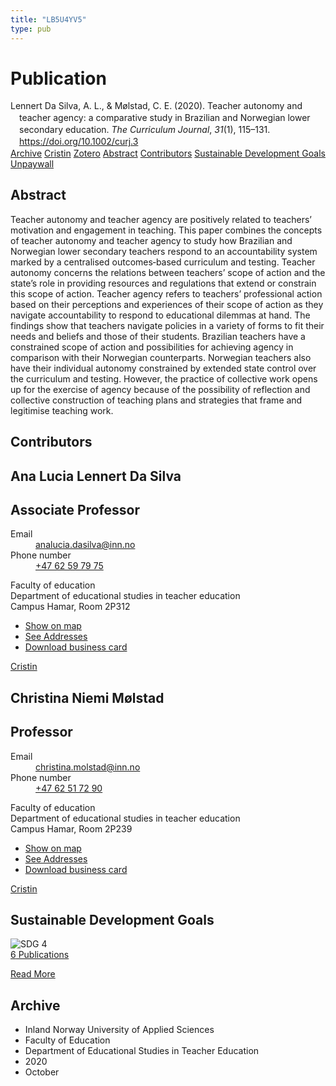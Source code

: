 ```yaml
---
title: "LB5U4YV5"
type: pub
---
```

<h1>Publication</h1>
<article id="csl-bib-container-LB5U4YV5" class="csl-bib-container">
  <div class="csl-bib-body" style="line-height: 1.35; padding-left: 1em; text-indent:-1em;">
  <div class="csl-entry">Lennert Da Silva, A. L., &amp; M&#xF8;lstad, C. E. (2020). Teacher autonomy and teacher agency: a comparative study in Brazilian and Norwegian lower secondary education. <i>The Curriculum Journal</i>, <i>31</i>(1), 115&#x2013;131. <a href="https://doi.org/10.1002/curj.3">https://doi.org/10.1002/curj.3</a></div>
</div>
  <div class="csl-bib-buttons">
    <a href="#taxonomy-article-LB5U4YV5" class="csl-bib-button">Archive</a>
    <a href="https://app.cristin.no/results/show.jsf?id=1837831" alt="Cristin URL" class="csl-bib-button">Cristin</a>
    <a href="http://zotero.org/groups/5402882/items/LB5U4YV5" alt="Zotero URL" class="csl-bib-button">Zotero</a>
    <a href="#abstract-article-LB5U4YV5" class="csl-bib-button">Abstract</a>
    <a href="#contributors-article-LB5U4YV5" class="csl-bib-button">Contributors</a>
    <a href="#sdg-article-LB5U4YV5" class="csl-bib-button">Sustainable Development Goals</a>
    <a href="https://doi.org/10.1002/curj.3" class="csl-bib-button">Unpaywall</a>
  </div>
  <div id="csl-bib-meta-container-LB5U4YV5"></div>
</article>
<div id="csl-bib-meta-LB5U4YV5" class="csl-bib-meta">
  <article id="abstract-article-LB5U4YV5" class="abstract-article">
    <h1>Abstract</h1>
    Teacher autonomy and teacher agency are positively related to teachers’ motivation and engagement in teaching. This paper combines the concepts of teacher autonomy and teacher agency to study how Brazilian and Norwegian lower secondary teachers respond to an accountability system marked by a centralised outcomes‐based curriculum and testing. Teacher autonomy concerns the relations between teachers’ scope of action and the state’s role in providing resources and regulations that extend or constrain this scope of action. Teacher agency refers to teachers’ professional action based on their perceptions and experiences of their scope of action as they navigate accountability to respond to educational dilemmas at hand. The findings show that teachers navigate policies in a variety of forms to fit their needs and beliefs and those of their students. Brazilian teachers have a constrained scope of action and possibilities for achieving agency in comparison with their Norwegian counterparts. Norwegian teachers also have their individual autonomy constrained by extended state control over the curriculum and testing. However, the practice of collective work opens up for the exercise of agency because of the possibility of reflection and collective construction of teaching plans and strategies that frame and legitimise teaching work.
  </article>
  <article id="contributors-article-LB5U4YV5" class="contributors-article">
    <h1>Contributors</h1>
    <div class="personas"> <div class="vrtx-hinn-person-card"> <div class="photo"> <i class="lar la-user-circle missing-person"></i> </div> <div class="info"> <hgroup><h1>Ana Lucia Lennert Da Silva</h1> <h2>Associate Professor</h2> </hgroup><dl> <dt>Email</dt> <dd> <a href="mailto:analucia.dasilva@inn.no">analucia.dasilva@inn.no</a> </dd> <dt>Phone number</dt> <dd><a href="tel:+4762597975"> +47 62 59 79 75 </a></dd> </dl> <p> Faculty of education<br> Department of educational studies in teacher education<br> Campus Hamar, Room 2P312 </p> <ul class="vrtx-hinn-links"> <li><a href="https://www.google.com/maps?q=60.796004,11.072099">Show on map</a></li> <li><a href="https://www.inn.no/english/find-an-employee/analucia-dasilva.html#vrtx-hinn-addresses">See Addresses</a></li> <li><a href="https://www.inn.no/english/find-an-employee/analucia-dasilva.html?vrtx=vcf">Download business card</a></li> </ul> </div> </div> <a href="https://app.cristin.no/persons/show.jsf?id=1082351" alt="Cristin URL" class="personas-cristin">Cristin</a> </div> <div class="personas"> <div class="vrtx-hinn-person-card"> <div class="photo"> <i class="lar la-user-circle missing-person"></i> </div> <div class="info"> <hgroup><h1>Christina Niemi Mølstad</h1> <h2>Professor</h2> </hgroup><dl> <dt>Email</dt> <dd> <a href="mailto:christina.molstad@inn.no">christina.molstad@inn.no</a> </dd> <dt>Phone number</dt> <dd><a href="tel:+4762517290"> +47 62 51 72 90 </a></dd> </dl> <p> Faculty of education<br> Department of educational studies in teacher education<br> Campus Hamar, Room 2P239 </p> <ul class="vrtx-hinn-links"> <li><a href="https://www.google.com/maps?q=60.796004,11.072099">Show on map</a></li> <li><a href="https://www.inn.no/english/find-an-employee/christina-molstad.html#vrtx-hinn-addresses">See Addresses</a></li> <li><a href="https://www.inn.no/english/find-an-employee/christina-molstad.html?vrtx=vcf">Download business card</a></li> </ul> </div> </div> <a href="https://app.cristin.no/persons/show.jsf?id=5325" alt="Cristin URL" class="personas-cristin">Cristin</a> </div>
  </article>
  <article id="sdg-article-LB5U4YV5" class="sdg-article">
    <h1>Sustainable Development Goals</h1>
    <div class="sdg-container"><div id="sdg4" class="sdg"> <img src="{{< params subfolder >}}images/sdg/sdg04_en.png" class="image" alt="SDG 4"> <div class="sdg-overlay"> <a href="{{< params subfolder >}}en/archive/?sdg=4#archive" class="sdg-publication-count"><span>6</span> Publications</a> <p><a href="https://sdgs.un.org/goals/goal4" class="sdg-read-more">Read More</a></p> </div> </div></div>
  </article>
  <article id="taxonomy-article-LB5U4YV5" class="taxonomy-article">
    <h1>Archive</h1>
    <ul>
      <li>Inland Norway University of Applied Sciences</li>
      <li>Faculty of Education</li>
      <li>Department of Educational Studies in Teacher Education</li>
      <li>2020</li>
      <li>October</li>
    </ul>
  </article>
</div>
